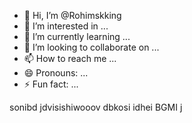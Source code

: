 - 👋 Hi, I’m @Rohimskking
- 👀 I’m interested in ...
- 🌱 I’m currently learning ...
- 💞️ I’m looking to collaborate on ...
- 📫 How to reach me ...
- 😄 Pronouns: ...
- ⚡ Fun fact: ...

<!---
Rohimskking/Rohimskking is a ✨ special ✨ repository because its `README.md` (this file) appears on your GitHub profile.
You can click the Preview link to take a look at your changes.
--->
sonibd jdvisishiwooov dbkosi idhei BGMI j
